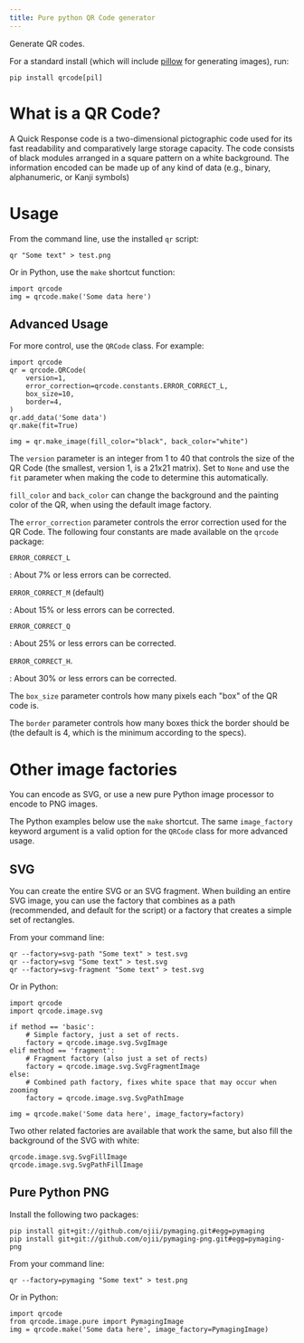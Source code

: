 ```yaml
---
title: Pure python QR Code generator
---
```


Generate QR codes.

For a standard install (which will include
[pillow](https://pypi.python.org/pypi/Pillow) for generating images),
run:

    pip install qrcode[pil]

What is a QR Code?
==================

A Quick Response code is a two-dimensional pictographic code used for
its fast readability and comparatively large storage capacity. The code
consists of black modules arranged in a square pattern on a white
background. The information encoded can be made up of any kind of data
(e.g., binary, alphanumeric, or Kanji symbols)

Usage
=====

From the command line, use the installed `qr` script:

    qr "Some text" > test.png

Or in Python, use the `make` shortcut function:

``` {.python}
import qrcode
img = qrcode.make('Some data here')
```

Advanced Usage
--------------

For more control, use the `QRCode` class. For example:

``` {.python}
import qrcode
qr = qrcode.QRCode(
    version=1,
    error_correction=qrcode.constants.ERROR_CORRECT_L,
    box_size=10,
    border=4,
)
qr.add_data('Some data')
qr.make(fit=True)

img = qr.make_image(fill_color="black", back_color="white")
```

The `version` parameter is an integer from 1 to 40 that controls the
size of the QR Code (the smallest, version 1, is a 21x21 matrix). Set to
`None` and use the `fit` parameter when making the code to determine
this automatically.

`fill_color` and `back_color` can change the background and the painting
color of the QR, when using the default image factory.

The `error_correction` parameter controls the error correction used for
the QR Code. The following four constants are made available on the
`qrcode` package:

`ERROR_CORRECT_L`

:   About 7% or less errors can be corrected.

`ERROR_CORRECT_M` (default)

:   About 15% or less errors can be corrected.

`ERROR_CORRECT_Q`

:   About 25% or less errors can be corrected.

`ERROR_CORRECT_H`.

:   About 30% or less errors can be corrected.

The `box_size` parameter controls how many pixels each \"box\" of the QR
code is.

The `border` parameter controls how many boxes thick the border should
be (the default is 4, which is the minimum according to the specs).

Other image factories
=====================

You can encode as SVG, or use a new pure Python image processor to
encode to PNG images.

The Python examples below use the `make` shortcut. The same
`image_factory` keyword argument is a valid option for the `QRCode`
class for more advanced usage.

SVG
---

You can create the entire SVG or an SVG fragment. When building an
entire SVG image, you can use the factory that combines as a path
(recommended, and default for the script) or a factory that creates a
simple set of rectangles.

From your command line:

    qr --factory=svg-path "Some text" > test.svg
    qr --factory=svg "Some text" > test.svg
    qr --factory=svg-fragment "Some text" > test.svg

Or in Python:

``` {.python}
import qrcode
import qrcode.image.svg

if method == 'basic':
    # Simple factory, just a set of rects.
    factory = qrcode.image.svg.SvgImage
elif method == 'fragment':
    # Fragment factory (also just a set of rects)
    factory = qrcode.image.svg.SvgFragmentImage
else:
    # Combined path factory, fixes white space that may occur when zooming
    factory = qrcode.image.svg.SvgPathImage

img = qrcode.make('Some data here', image_factory=factory)
```

Two other related factories are available that work the same, but also
fill the background of the SVG with white:

    qrcode.image.svg.SvgFillImage
    qrcode.image.svg.SvgPathFillImage

Pure Python PNG
---------------

Install the following two packages:

    pip install git+git://github.com/ojii/pymaging.git#egg=pymaging
    pip install git+git://github.com/ojii/pymaging-png.git#egg=pymaging-png

From your command line:

    qr --factory=pymaging "Some text" > test.png

Or in Python:

``` {.python}
import qrcode
from qrcode.image.pure import PymagingImage
img = qrcode.make('Some data here', image_factory=PymagingImage)
```
